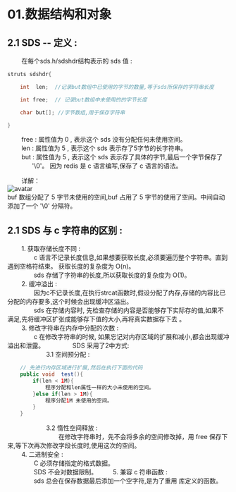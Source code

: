 # 01.数据结构和对象

## 2.1 SDS --  定义 :

   在每个sds.h/sdshdr结构表示的 sds 值 :

```java
struts sdshdr{

    int  len;  //记录but数组中已使用的字节的数量,等于sds所保存的字符串长度

    int free;  // 记录but数组中未使用的的字节长度

    char but[]; //字节数组,用于保存字符串

}
```

   free : 属性值为 0 , 表示这个 sds 没有分配任何未使用空间。  
   len : 属性值为 5 , 表示这个 sds 表示存了5字节的长字符串。  
   but : 属性值为 5 , 表示这个 sds 表示存了具体的字节,最后一个字节保存了  
    '\0'。 因为 redis 是 c 语言编写,保存了 c 语言的语法。

   详解：  
![avatar](../../.gitbook/assets/sdsfenpei.png)  
buf 数组分配了 5 字节未使用的空间,buf 占用了 5 字节的使用了空间。中间自动添加了一个 '\0' 分隔符。

## 2.1 SDS 与 c 字符串的区别 :

   1. 获取存储长度不同 :  
     c 语言不记录长度信息,如果想要获取长度,必须要遍历整个字符串。直到遇到空格符结束。 获取长度的复杂度为 O\(n\)。  
     sds 存储了字符串的长度,所以获取长度的复杂度为 O\(1\)。  
   2. 缓冲溢出 :  
     因为c不记录长度,在执行strcat函数时,假设分配了内存,存储的内容比已分配的内存要多,这个时候会出现缓冲区溢出。  
     sds 在存储内容时, 先检查存储的内容是否能够存下实际存的值,如果不满足,先将缓冲区扩张成能够存下值的大小,再将真实数据存下去 。  
   3. 修改字符串在内存中分配的次数 :  
     c 在修改字符串的时候, 如果忘记对内存区域的扩展和减小,都会出现缓冲溢出和泄露。      SDS 采用了2中方式:  
       3.1 空间预分配 :

```java
    // 先进行内存区域进行扩展,然后在执行下面的代码
    public void  test(){
        if(len < 1M){
            程序分配和len属性一样的大小未使用的空间。
        }else if(len > 1M){
            程序分配1M 未使用的空间。
        }
    }
```

       3.2 惰性空间释放 :  
         在修改字符串时，先不会将多余的空间修改掉，用 free 保存下来,等下次再次修改字段长度时,使用这次的空间。  
   4. 二进制安全 :  
     C 必须存储指定的格式数据。  
     SDS 不会对数据限制。    5. 兼容 c 符串函数 :  
     sds 总会在保存数据最后添加一个空字符,是为了重用  库定义的函数。

